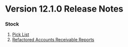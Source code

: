 # Version 12.1.0 Release Notes

### Stock

1. [Pick List](https://sparrownova.com/docs/user/manual/en/stock/pick-list)
2. [Refactored Accounts Receivable Reports](https://sparrownova.com/docs/user/manual/en/accounts/accounting-reports#2-accounting-statements)
